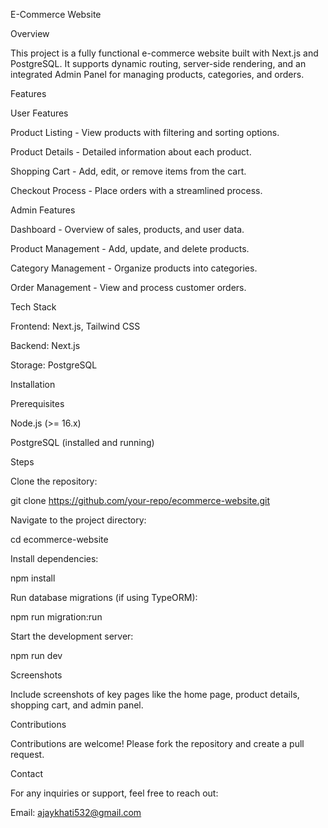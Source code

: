 E-Commerce Website

Overview

This project is a fully functional e-commerce website built with Next.js and PostgreSQL. It supports dynamic routing, server-side rendering, and an integrated Admin Panel for managing products, categories, and orders.

Features

User Features

Product Listing - View products with filtering and sorting options.

Product Details - Detailed information about each product.

Shopping Cart - Add, edit, or remove items from the cart.


Checkout Process - Place orders with a streamlined process.



Admin Features

Dashboard - Overview of sales, products, and user data.

Product Management - Add, update, and delete products.

Category Management - Organize products into categories.

Order Management - View and process customer orders.

Tech Stack

Frontend: Next.js, Tailwind CSS

Backend: Next.js

Storage: PostgreSQL

Installation

Prerequisites

Node.js (>= 16.x)

PostgreSQL (installed and running)

Steps

Clone the repository:

  git clone https://github.com/your-repo/ecommerce-website.git

Navigate to the project directory:

  cd ecommerce-website

Install dependencies:

  npm install

Run database migrations (if using TypeORM):

  npm run migration:run

Start the development server:

  npm run dev

Screenshots

Include screenshots of key pages like the home page, product details, shopping cart, and admin panel.

Contributions

Contributions are welcome! Please fork the repository and create a pull request.

Contact

For any inquiries or support, feel free to reach out:

Email: ajaykhati532@gmail.com

